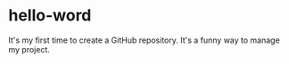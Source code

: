 # hello-word
It's my first time to create a GitHub repository. It's a funny way to manage my project.
